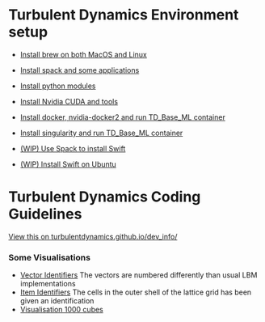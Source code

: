 # Turbulent Dynamics Environment setup

* [Install brew on both MacOS and Linux](tdEnvSetup/install_0_brew.md)
* [Install spack and some applications](tdEnvSetup/install_1_with_spack.md)
* [Install python modules](tdEnvSetup/install_2_python_modules.md)

* [Install Nvidia CUDA and tools](tdEnvSetup/nvidia_for_Ubuntu_18_10.md)
* [Install docker, nvidia-docker2 and run TD_Base_ML container](tdEnvSetup/nvidia_docker2_base_ml_container.md)
* [Install singularity and run TD_Base_ML container](tdEnvSetup/singularity_base_ml_container.md)



* [(WIP) Use Spack to install Swift](tdEnvSetup/spack_swift_package.py)
* [(WIP) Install Swift on Ubuntu](tdEnvSetup/swift_for_ubuntu.md)


# Turbulent Dynamics Coding Guidelines

[View this on turbulentdynamics.github.io/dev_info/](https://turbulentdynamics.github.io/tdEnvSetup/)

### Some Visualisations
 * [Vector Identifiers](https://turbulentdynamics.github.io/tdEnvSetup/graphics/arrows.html) The vectors are numbered differently than usual LBM implementations
 * [Item Identifiers](https://turbulentdynamics.github.io/tdEnvSetup/graphics/cube.html) The cells in the outer shell of the lattice grid has been given an identification
 * [Visualisation 1000 cubes](https://turbulentdynamics.github.io/tdEnvSetup/graphics/1000.html)


